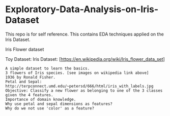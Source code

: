 # Exploratory-Data-Analysis-on-Iris-Dataset
This repo is for self reference. This contains EDA techniques applied on the Iris Dataset.

Iris Flower dataset

Toy Dataset: Iris Dataset: [https://en.wikipedia.org/wiki/Iris_flower_data_set]

    A simple dataset to learn the basics.
    3 flowers of Iris species. [see images on wikipedia link above]
    1936 by Ronald Fisher.
    Petal and Sepal: http://terpconnect.umd.edu/~petersd/666/html/iris_with_labels.jpg
    Objective: Classify a new flower as belonging to one of the 3 classes given the 4 features.
    Importance of domain knowledge.
    Why use petal and sepal dimensions as features?
    Why do we not use 'color' as a feature?

